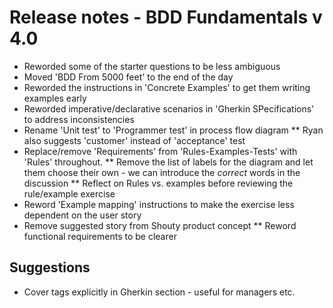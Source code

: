 # Release notes - BDD Fundamentals v 4.0

* Reworded some of the starter questions to be less ambiguous
* Moved 'BDD From 5000 feet' to the end of the day
* Reworded the instructions in 'Concrete Examples' to get them writing examples early
* Reworded imperative/declarative scenarios in 'Gherkin SPecifications' to address inconsistencies
* Rename 'Unit test' to 'Programmer test' in process flow diagram
** Ryan also suggests 'customer' instead of 'acceptance' test
* Replace/remove 'Requirements' from 'Rules-Examples-Tests' with 'Rules' throughout.
** Remove the list of labels for the diagram and let them choose their own - we can introduce the *correct* words in the discussion
** Reflect on Rules vs. examples before reviewing the rule/example exercise
* Reword 'Example mapping' instructions to make the exercise less dependent on the user story
* Remove suggested story from Shouty product concept
** Reword functional requirements to be clearer

## Suggestions
* Cover tags explicitly in Gherkin section - useful for managers etc.
